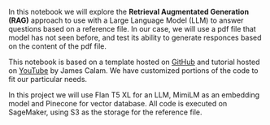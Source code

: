 In this notebook we will explore the **Retrieval Augmentated Generation (RAG)** approach to use with a Large Language Model (LLM) to answer questions based on a reference file. In our case, we will use a pdf file that model has not seen before, and test its ability to generate responces based on the content of the pdf file. 

This notebook is based on a template hosted on [GitHub](https://www.youtube.com/watch?v=0xyXYHMrAP0&t=1173s) and tutorial hosted on [YouTube](https://www.youtube.com/watch?v=0xyXYHMrAP0&t=1173s) by James Calam. We have customized portions of the code to fit our particular needs.

In this project we will use Flan T5 XL for an LLM, MimiLM as an embedding model and Pinecone for vector database. All code is executed on SageMaker, using S3 as the storage for the reference file.  
